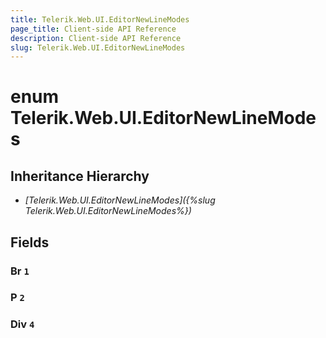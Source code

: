 ```yaml
---
title: Telerik.Web.UI.EditorNewLineModes
page_title: Client-side API Reference
description: Client-side API Reference
slug: Telerik.Web.UI.EditorNewLineModes
---
```


# enum Telerik.Web.UI.EditorNewLineModes

## Inheritance Hierarchy

* *[Telerik.Web.UI.EditorNewLineModes]({%slug Telerik.Web.UI.EditorNewLineModes%})*

## Fields

### Br `1`

### P `2`

### Div `4`




